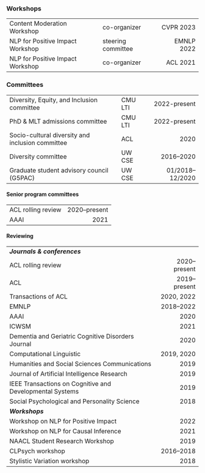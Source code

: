 ### Workshops

|                                  |                    |            |
| -------------------------------- | ------------------ | ---------: |
| Content Moderation Workshop      | co-organizer       |  CVPR 2023 |
| NLP for Positive Impact Workshop | steering committee | EMNLP 2022 |
| NLP for Positive Impact Workshop | co-organizer       |   ACL 2021 |

### Committees

|                                                  |         |                 |
| ------------------------------------------------ | ------- | --------------: |
| Diversity, Equity, and Inclusion committee       | CMU LTI |    2022-present |
| PhD & MLT admissions committee                   | CMU LTI |    2022-present |
| Socio-cultural diversity and inclusion committee | ACL     |            2020 |
| Diversity committee                              | UW CSE  |       2016–2020 |
| Graduate student advisory council (G5PAC)        | UW CSE  | 01/2018–12/2020 |

#### Senior program committees

|                    |              |
| ------------------ | -----------: |
| ACL rolling review | 2020–present |
| AAAI               |         2021 |

#### Reviewing


|                                                          |              |
| -------------------------------------------------------- | -----------: |
| ***Journals & conferences***                             |              |
| ACL rolling review                                       | 2020–present |
| ACL                                                      | 2019–present |
| Transactions of ACL                                      |  2020,  2022 |
| EMNLP                                                    |    2018–2022 |
| AAAI                                                     |         2020 |
| ICWSM                                                    |         2021 |
| Dementia and Geriatric Cognitive Disorders Journal       |         2020 |
| Computational Linguistic                                 |   2019, 2020 |
| Humanities and Social Sciences Communications            |         2019 |
| Journal of Artificial Intelligence Research              |         2019 |
| IEEE Transactions on Cognitive and Developmental Systems |         2019 |
| Social Psychological and Personality Science             |         2018 |
| ***Workshops***                                          |              |
| Workshop on NLP for Positive Impact                      |         2022 |
| Workshop on NLP for Causal Inference                     |         2021 |
| NAACL Student Research Workshop                          |         2019 |
| CLPsych workshop                                         |    2016–2018 |
| Stylistic Variation workshop                             |         2018 |
